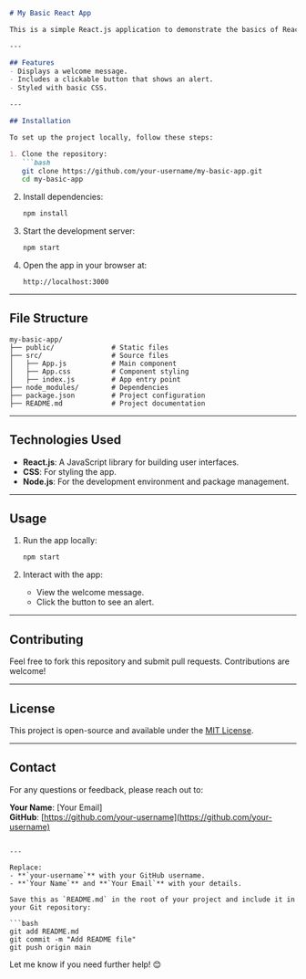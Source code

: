 ```markdown
# My Basic React App

This is a simple React.js application to demonstrate the basics of React. The app displays a welcome message, a button, and some basic styling.

---

## Features
- Displays a welcome message.
- Includes a clickable button that shows an alert.
- Styled with basic CSS.

---

## Installation

To set up the project locally, follow these steps:

1. Clone the repository:
   ```bash
   git clone https://github.com/your-username/my-basic-app.git
   cd my-basic-app
   ```

2. Install dependencies:
   ```bash
   npm install
   ```

3. Start the development server:
   ```bash
   npm start
   ```

4. Open the app in your browser at:
   ```
   http://localhost:3000
   ```

---

## File Structure

```
my-basic-app/
├── public/              # Static files
├── src/                 # Source files
│   ├── App.js           # Main component
│   ├── App.css          # Component styling
│   ├── index.js         # App entry point
├── node_modules/        # Dependencies
├── package.json         # Project configuration
├── README.md            # Project documentation
```

---

## Technologies Used
- **React.js**: A JavaScript library for building user interfaces.
- **CSS**: For styling the app.
- **Node.js**: For the development environment and package management.

---

## Usage

1. Run the app locally:
   ```bash
   npm start
   ```

2. Interact with the app:
   - View the welcome message.
   - Click the button to see an alert.

---

## Contributing

Feel free to fork this repository and submit pull requests. Contributions are welcome!

---

## License

This project is open-source and available under the [MIT License](LICENSE).

---

## Contact

For any questions or feedback, please reach out to:

**Your Name**: [Your Email]  
**GitHub**: [https://github.com/your-username](https://github.com/your-username)
```

---

Replace:
- **`your-username`** with your GitHub username.
- **`Your Name`** and **`Your Email`** with your details.

Save this as `README.md` in the root of your project and include it in your Git repository:

```bash
git add README.md
git commit -m "Add README file"
git push origin main
```

Let me know if you need further help! 😊

